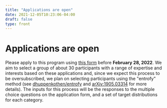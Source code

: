 ```yaml
---
title: "Applications are open"
date: 2021-12-05T10:23:06-04:00
draft: false
type: front
---
```


# Applications are open

Please apply to this program using [this form](https://docs.google.com/forms/d/e/1FAIpQLScTbvt6PDbA0Yl48tAhDdC-FuLOXxlI48H6hrQLZfCmc1IxIA/viewform?usp=sf_link) before **February 28, 2022**.
We aim to select a group of about 30 participants with a range of expertise and interests based on these applications and, since we expect this process to be oversubscribed, we plan on selecting participants using the "entrofy" method (see [dhuppenkothen/entrofy](https://github.com/dhuppenkothen/entrofy) and [arXiv:1905.03314](https://arxiv.org/abs/1905.03314) for more details).
The inputs for this process will be the responses to the multiple choice questions on the application form, and a set of target distributions for each category.
